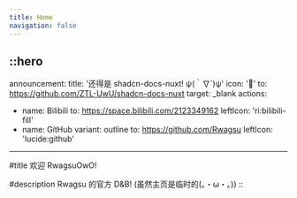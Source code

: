 ```yaml
---
title: Home
navigation: false
---
```


::hero
---
announcement:
  title: '还得是 shadcn-docs-nuxt! ψ(｀∇´)ψ'
  icon: '🎉'
  to: https://github.com/ZTL-UwU/shadcn-docs-nuxt
  target: _blank
actions:
  - name: Bilibili
    to: https://space.bilibili.com/2123349162
    leftIcon: 'ri:bilibili-fill'
  - name: GitHub
    variant: outline
    to: https://github.com/Rwagsu
    leftIcon: 'lucide:github'
---

#title
欢迎 RwagsuOwO!

#description
Rwagsu 的官方 D&B! (虽然主页是临时的(。・ω・。))
::
